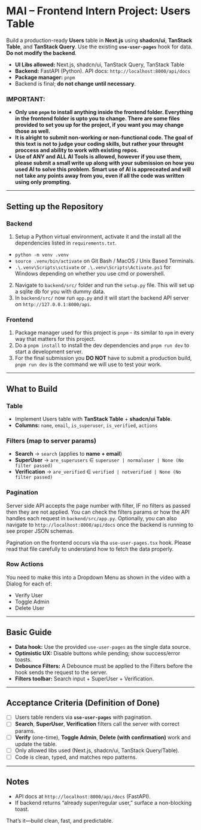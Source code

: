 # MAI – Frontend Intern Project: Users Table

Build a production-ready **Users** table in **Next.js** using **shadcn/ui**, **TanStack Table**, and **TanStack Query**.
Use the existing **`use-user-pages`** hook for data. **Do not modify the backend**.

* **UI Libs allowed:** Next.js, shadcn/ui, TanStack Query, TanStack Table
* **Backend:** FastAPI (Python). API docs: `http://localhost:8000/api/docs`
* **Package manager:** `pnpm`
* Backend is final; **do not change until necessary**.

### IMPORTANT:
* **Only use `pnpm` to install anything inside the frontend folder. Everything in the frontend folder is upto you to change. There are some files provided to set you up for the project, if you want you may change those as well.**
* **It is alright to submit non-working or non-functional code. The goal of this text is not to judge your coding skills, but rather your throught proccess and ability to work with existing repos.**
* **Use of ANY and ALL AI Tools is allowed, however if you use them, please submit a small write up along with your submission on how you used AI to solve this problem. Smart use of AI is appreceated and will not take any points away from you, even if all the code was written using only prompting.**

---

## Setting up the Repository

### Backend
1. Setup a Python virtual environment, activate it and the install all the dependencies listed in `requirements.txt`.
  - `python -m venv .venv`
  - `source .venv/bin/activate` on Git Bash / MacOS / Unix Based Terminals.
  - `.\.venv\Scripts\sctivate` or `.\.venv\Scripts\Activate.ps1` for Windows depending on whether you use cmd or powershell.
2. Navigate to `backend/src/` folder and run the `setup.py` file. This will set up a sqlite db for you with dummy data.
3. In `backend/src/` now run `app.py` and it will start the backend API server on `http://127.0.0.1:8000/api`.

### Frontend
1. Package manager used for this project is `pnpm` - its similar to `npm` in every way that matters for this project.
2. Do a `pnpm install` to install the dev dependencies and `pnpm run dev` to start a development server.
3. For the final submission you **DO NOT** have to submit a production build, `pnpm run dev` is the command we will use to test your work.

---

## What to Build

### Table

* Implement Users table with **TanStack Table** + **shadcn/ui Table**.
* **Columns:** `name`, `email`, `is_superuser`, `is_verified`, `actions`

### Filters (map to server params)

* **Search** → `search` (applies to **name + email**)
* **SuperUser** → `are_superusers` ∈ `superuser | normaluser | None (No filter passed)`
* **Verification** → `are_verified` ∈ `verified | notverified | None (No filter passed)`

### Pagination 

Server side API accepts the page number with filter, IF no filters as passed then they are not applied.
You can check the filters params or how the API handles each request in `backend/src/app.py`. Optionally, you can also navigate to `http://localhost:8000/api/docs` once the backend is running to see proper JSON schemas.

Pagination on the frontend occurs via tha `use-user-pages.tsx` hook. Please read that file carefully to understand how to fetch the data properly.

### Row Actions

You need to make this into a Dropdown Menu as shown in the video with a Dialog for each of:
* Verify User
* Toggle Admin
* Delete User

---

## Basic Guide

* **Data hook:** Use the provided `use-user-pages` as the single data source.
* **Optimistic UX:** Disable buttons while pending; show success/error toasts.
* **Debounce Filters:** A Debounce must be applied to the Filters before the hook sends the request to the server.
* **Filters toolbar:** Search input + SuperUser + Verification.


---

## Acceptance Criteria (Definition of Done)

* [ ] Users table renders via **`use-user-pages`** with pagination.
* [ ] **Search**, **SuperUser**, **Verification** filters call the server with correct params.
* [ ] **Verify** (one-time), **Toggle Admin**, **Delete (with confirmation)** work and update the table.
* [ ] Only allowed libs used (Next.js, shadcn/ui, TanStack Query/Table).
* [ ] Code is clean, typed, and matches repo patterns.

---

## Notes

* API docs at `http://localhost:8000/api/docs` (FastAPI).
* If backend returns “already super/regular user,” surface a non-blocking toast.

That’s it—build clean, fast, and predictable.
